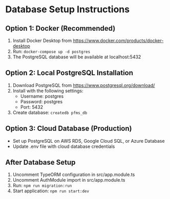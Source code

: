 # Database Setup Instructions

## Option 1: Docker (Recommended)
1. Install Docker Desktop from https://www.docker.com/products/docker-desktop
2. Run: `docker-compose up -d postgres`
3. The PostgreSQL database will be available at localhost:5432

## Option 2: Local PostgreSQL Installation
1. Download PostgreSQL from https://www.postgresql.org/download/
2. Install with the following settings:
   - Username: postgres
   - Password: postgres
   - Port: 5432
3. Create database: `createdb pfms_db`

## Option 3: Cloud Database (Production)
- Set up PostgreSQL on AWS RDS, Google Cloud SQL, or Azure Database
- Update .env file with cloud database credentials

## After Database Setup
1. Uncomment TypeORM configuration in src/app.module.ts
2. Uncomment AuthModule import in src/app.module.ts  
3. Run: `npm run migration:run`
4. Start application: `npm run start:dev`
